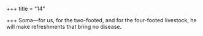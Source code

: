 +++
title = "14"

+++
Soma—for us, for the two-footed, and for the four-footed livestock, he will make refreshments that bring no disease.
